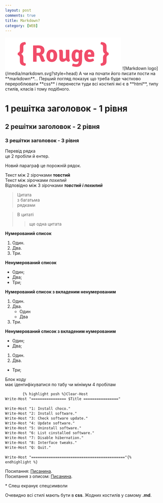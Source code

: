 ```yaml
---
layout: post
comments: true
title: Markdown?
category: [WEB]
---
```

<img class="head" src="/media/rouge.png" alt="">
![Markdown logo](/media/markdown.svg?style=head)  
А чи на почати його писати пости на **markdown**...<!--more--> Перший погляд показує що треба буде частково перероблювати **css** і перенести туди всі костилі які є в **html**, типу стилів, класів і тому подібного.

# 1 решітка заголовок - 1 рівня
## 2 решітки заголовок - 2 рівня
### 3 решітки заголовок - 3 рівня

Перевід рядка  
це 2 пробіли й ентер.

Новий параграф це порожній рядок.

Текст між 2 зірочками **товстий**  
Текст між зірочками *похилий*  
Відповідно між 3 зірочками ***товстий і похилий***

>Цитата  
>з багатьма  
>рядками

>В цитаті 
>>ще одна цитата

**Нумерований список**
1. Один.
2. Два.
3. Три.

**Ненумерований список**
- Один;
- Два;
- Три;

**Нумерований список з вкладеним ненумерованим**
1. Один.
2. Два.
    - Один
    - Два
3. Три.

**Ненумерований список з вкладеним нумерованим**
- Один;
- Два;
1. Один.
2. Два.
- Три;

Блок коду  
має ідентифікуватися по табу чи мінімум 4 пробілам  

            {% highlight posh %}Clear-Host
    Write-Host "================ $Title ================"

    Write-Host "1: Install choco."
    Write-Host "2: Install software."
    Write-Host "3: Check software update."
    Write-Host "4: Update software."
    Write-Host "5: Uninstall software."
    Write-Host "6: List cinstalled software."
    Write-Host "7: Disable hibernation."
    Write-Host "8: Interface tweaks."
    Write-Host "Q: Quit."

    Write-Host "==========================================="{% endhighlight %}

Посилання: [Писанина](https://nyurch.github.io).  
Посилання з описом: [Писанина](https://nyurch.github.io "Писанина на github").

\* Слеш екранує спецсимволи


Очевидно всі стилі мають бути в **css**. Жодних костилів у самому **.md**.

